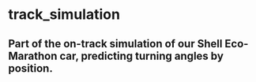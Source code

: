 # track_simulation
## Part of the on-track simulation of our Shell Eco-Marathon car, predicting turning angles by position.
